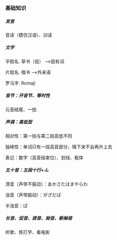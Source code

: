 ### 基础知识

##### 发音

音读（模仿汉语）、训读

##### 文字

平假名. 草书（仮） -->固有词

片假名. 楷书 -->外来语

罗马字. Romaji

##### 音节：开音节、等时性

元音结尾、一拍

##### 声调：高低型

相对性：第一拍与第二拍高低不同

独峰性：单词只有一段高音部分，降下来不会再升上去

表记：数字（高音结束位）、划线、粗体

##### 五十音：五段十行+ん

清音（声带不振动）：あかさたはまやらわ

浊音（声带振动）：がざだば

半浊音：ぱ

##### 长音、促音、拨音、拗音、~~新拗音~~

听歌、练打字、看电影
